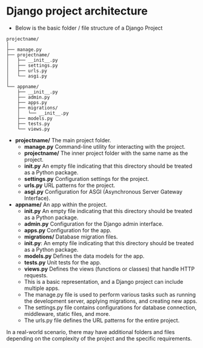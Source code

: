 # Django project architecture
* Below is the basic folder / file structure of a Django Project
```
projectname/
│
├── manage.py
├── projectname/
│   ├── __init__.py
│   ├── settings.py
│   ├── urls.py
│   └── asgi.py
│
└── appname/
    ├── __init__.py
    ├── admin.py
    ├── apps.py
    ├── migrations/
    │   └── __init__.py
    ├── models.py
    ├── tests.py
    └── views.py
```

* **projectname/** The main project folder.
  * **manage.py** Command-line utility for interacting with the project.
  * **projectname/** The inner project folder with the same name as the project.
  * **__init__.py** An empty file indicating that this directory should be treated as a Python package.
  * **settings.py** Configuration settings for the project.
  * **urls.py** URL patterns for the project.
  * **asgi.py** Configuration for ASGI (Asynchronous Server Gateway Interface).
* **appname/** An app within the project.
  * **__init__.py** An empty file indicating that this directory should be treated as a Python package.
  * **admin.py** Configuration for the Django admin interface.
  * **apps.py** Configuration for the app.
  * **migrations/** Database migration files.
  * **__init__.py**: An empty file indicating that this directory should be treated as a Python package.
  * **models.py** Defines the data models for the app.
  * **tests.py** Unit tests for the app.
  * **views.py** Defines the views (functions or classes) that handle HTTP requests.
  * This is a basic representation, and a Django project can include multiple apps. 
  * The manage.py file is used to perform various tasks such as running the development server, applying migrations, and creating new apps.
  * The settings.py file contains configurations for database connection, middleware, static files, and more.
  * The urls.py file defines the URL patterns for the entire project.

In a real-world scenario, there may have additional folders and files depending on the complexity of the project and the specific requirements.